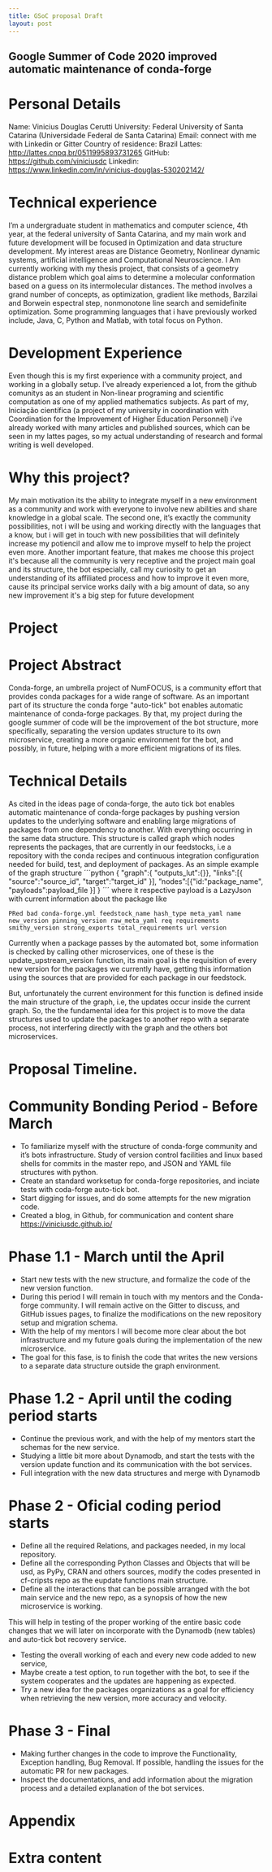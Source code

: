```yaml
---
title: GSoC proposal Draft
layout: post
---
```

## Google Summer of Code 2020 improved automatic maintenance of conda-forge
# Personal Details
Name: Vinicius Douglas Cerutti
University: Federal University of Santa Catarina (Universidade Federal de Santa Catarina)
Email: connect with me with Linkedin or Gitter
Country of residence: Brazil
Lattes: http://lattes.cnpq.br/0511995893731265
GitHub: https://github.com/viniciusdc
Linkedin: https://www.linkedin.com/in/vinicius-douglas-530202142/

# Technical experience
  I’m a undergraduate student in mathematics and computer science, 4th year, at the federal university of Santa Catarina, and my main work and future development will be focused in Optimization and data structure development. My interest areas are Distance Geometry, Nonlinear dynamic systems, artificial intelligence and Computational Neuroscience.
  I Am currently working with my thesis project, that consists of a geometry distance problem which goal aims to determine a molecular conformation based on a guess on its intermolecular distances. The method involves a grand number of concepts, as optimization, gradient like methods, Barzilai and Borwein espectral step, nonmonotone line search and semidefinite optimization. Some programming languages that i have previously worked include, Java, C, Python and Matlab, with total focus on Python.
  
# Development Experience
  Even though this is my first experience with a community project, and working in a globally setup. I’ve already experienced a lot, from the github comunitys as an student in Non-linear programing and scientific computation as one of my applied mathematics subjects. 
As part of my, Iniciação científica (a project of my university in coordination with Coordination for the Improvement of Higher Education Personnel) i’ve already worked with many articles and published sources, which can be seen in my lattes pages, so my actual understanding of research and formal writing is well developed.

# Why this project?
  My main motivation its the ability to integrate myself in a new environment as a community and work with everyone to involve new abilities and share knowledge in a global scale.
The second one, it’s exactly the community possibilities, not i will be using and working directly with the languages that a know, but i will get in touch with new possibilities that will definitely increase my potiencil and allow me to improve myself to help the project even more.
Another important feature, that makes me choose this project it's because all the community is very receptive and the project main goal and its structure, the bot especially, call my curiosity to get an understanding of its affiliated process and how to improve it even more, cause its principal service works daily with a big amount of data, so any new improvement it's a big step for future development

# Project

# Project Abstract
  Conda-forge, an umbrella project of NumFOCUS, is a community effort that provides conda packages for a wide range of software. As an important part of its structure the conda forge "auto-tick" bot enables automatic maintenance of conda-forge packages.   By that, my project during the google summer of code will be the improvement of the bot structure, more specifically, separating the version updates structure to its own microservice, creating a more organic environment for the bot, and possibly, in  future, helping with a more efficient migrations of its files.

# Technical Details
  As cited in the ideas page of conda-forge, the auto tick bot enables automatic maintenance of conda-forge packages by pushing version updates to the underlying software and enabling large migrations of packages from one dependency to another. With everything occurring in the same data structure.
This structure is called graph which nodes represents the packages, that are currently in our feedstocks, i.e a repository with the conda recipes and continuous integration configuration needed for build, test, and deployment of packages.  As an simple example of the graph structure 
´´´python
{ 
"graph":{  "outputs_lut":{}},
"links":[{ "source":"source_id", "target":"target_id"  }],
”nodes”:[{"id:"package_name", "payloads":payload_file  }]
}
´´´
where it respective payload is a LazyJson with current information about the package like

`PRed bad conda-forge.yml feedstock_name hash_type meta_yaml name new_version pinning_version raw_meta_yaml req requirements smithy_version strong_exports total_requirements url version `

Currently when a package passes by the automated bot, some information is checked by calling other microservices, one of these is the update_upstream_version function, its main goal is the requisition of every new version for the packages we currently have, getting this information using the sources that are provided for each package in our feedstock.

But, unfortunately the current environment for this function is defined inside the main structure of the graph, i.e, the updates occur inside the current graph. So, the the fundamental idea for this project  is to move the data structures used to update the packages to another repo with a separate process, not interfering directly with the graph and the others bot microservices.

# Proposal Timeline.

# Community Bonding Period - Before March
- To familiarize myself with the structure of conda-forge community and it’s bots infrastructure.
Study of version control facilities and linux based shells for commits in the master repo, and JSON and YAML file structures with python. 
- Create an standard worksetup for conda-forge repositories, and inciate tests with coda-forge auto-tick bot.
- Start digging for issues, and do some attempts for the new migration code.
- Created a blog, in Github, for communication and content share https://viniciusdc.github.io/ 

# Phase 1.1 - March until the April
- Start new tests with the new structure, and formalize the code of the new version function.
- During this period I will remain in touch with my mentors and the Conda-forge community. I will remain active on the Gitter to discuss, and GitHub issues pages, to finalize the modifications on the new repository setup and migration schema.
- With the help of my mentors I will become more clear about the bot infrastructure and my future goals during the implementation of the new microservice.
- The goal for this fase, is to finish the code that writes the new versions to a separate data structure outside the graph environment.

# Phase 1.2 - April until the coding period starts
- Continue the previous work, and with the help of my mentors start the schemas for the new service.
- Studying a little bit more about Dynamodb, and start the tests with the version update function and its communication with the bot services.
- Full integration with the new data structures and merge with Dynamodb

# Phase 2 - Oficial coding period starts
- Define all the required Relations, and packages needed, in my local repository.
- Define all the corresponding Python Classes and Objects that will be usd, as PyPy, CRAN and others sources, modify the codes presented in cf-cripsts repo as the eupdate functions main structure.
- Define all the interactions that can be possible arranged with the bot main service and the new repo, as a synopsis of how the new microservice is working.

This will help in testing of the proper working of the entire basic code changes that we will later on incorporate with the Dynamodb (new tables) and auto-tick bot recovery service.

- Testing the overall working of each and every new code added to new service,
- Maybe create a test option, to run together with the bot, to see if the system cooperates and the updates are happening as expected.
- Try a new idea for the packages organizations as a goal for efficiency when retrieving the new version, more accuracy and velocity.

# Phase 3 - Final
- Making further changes in the code to improve the Functionality, Exception handling, Bug Removal. If possible, handling the issues for the automatic PR for new packages.
- Inspect the documentations, and add information about the migration process and a detailed explanation of the bot services.

# Appendix
# Extra content
